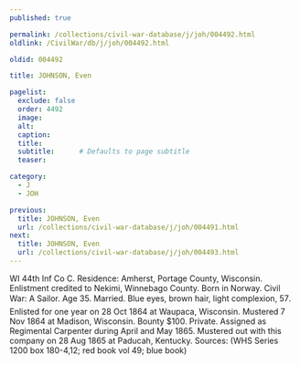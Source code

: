 ```yaml
---
published: true

permalink: /collections/civil-war-database/j/joh/004492.html
oldlink: /CivilWar/db/j/joh/004492.html

oldid: 004492

title: JOHNSON, Even

pagelist:
  exclude: false
  order: 4492
  image: 
  alt:
  caption:
  title:
  subtitle:      # Defaults to page subtitle
  teaser:

category: 
  - J 
  - JOH

previous:
  title: JOHNSON, Even
  url: /collections/civil-war-database/j/joh/004491.html  
next:
  title: JOHNSON, Even
  url: /collections/civil-war-database/j/joh/004493.html   
---
```

WI 44th Inf Co C. Residence: Amherst, Portage County, Wisconsin. Enlistment credited to Nekimi, Winnebago County. Born in Norway. Civil War: A Sailor. Age 35. Married. Blue eyes, brown hair, light complexion, 5&#146;7&#148;. Enlisted for one year on 28 Oct 1864 at Waupaca, Wisconsin. Mustered 7 Nov 1864 at Madison, Wisconsin. Bounty $100. Private. Assigned as Regimental Carpenter during April and May 1865. Mustered out with this company on 28 Aug 1865 at Paducah, Kentucky. Sources: (WHS Series 1200 box 180-4,12; red book vol 49; blue book)